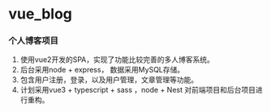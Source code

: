 # vue_blog

### 个人博客项目

1. 使用vue2开发的SPA，实现了功能比较完善的多人博客系统。
2. 后台采用node + express， 数据采用MySQL存储。
3. 包含用户注册，登录，以及用户管理，文章管理等功能。
4. 计划采用vue3 + typescript + sass ，node + Nest 对前端项目和后台项目进行重构。
